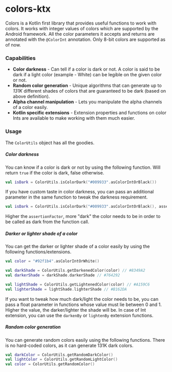 # colors-ktx
Colors is a Kotlin first library that provides useful functions to work with colors. It works with integer values of colors which are supported by the Android framework. All the color parameters it accepts and returns are annotated with the `@ColorInt` annotation. Only 8-bit colors are supported as of now.

### Capabilities
- __Color darkness__ - Can tell if a color is dark or not. A color is said to be dark if a light color (example - White) can be legible on the given color or not.
- __Random color generation__ - Unique algorithms that can generate up to _131K_ different shades of colors that are guaranteed to be dark (based on above definition).
- __Alpha channel manipulation__ - Lets you manipulate the alpha channels of a color easily.  
- __Kotlin specific extensions__ - Extension properties and functions on color Ints are available to make working with them much easier.

### Usage
The `ColorUtils` object has all the goodies.

##### Color darkness
You can know if a color is dark or not by using the following function. Will return `true` if the color is dark, false otherwise.
```kotlin
val isDark = ColorUtils.isColorDark("#009933".asColorIntOrBlack())
```

If you have custom taste in color darkness, you can pass an additional parameter in the same function to tweak the darkness requirement.
```kotlin
val isDark = ColorUtils.isColorDark("#009933".asColorIntOrBlack(), assertionFactor = 0.5)
```
Higher the `assertionFactor`, more "dark" the color needs to be in order to be called as dark from the function call.

##### Darker or lighter shade of a color
You can get the darker or lighter shade of a color easily by using the following functions/extensions.
```kotlin
val color = "#92f1b4".asColorIntOrWhite()

val darkShade = ColorUtils.getDarkenedColor(color) // #8349A2
val darkerShade = darkShade.darkerShade // #764292

val lightShade = ColorUtils.getLightenedColor(color) // #A159C6
val lighterShade = lightShade.lighterShade // #B162DA
```
If you want to tweak how much dark/light the color needs to be, you can pass a float parameter in functions whose value must lie between 0 and 1. Higher the value, the darker/lighter the shade will be.
In case of Int extension, you can use the `darkenBy` or `lightenBy` extension functions.

##### Random color generation
You can generate random colors easily using the following functions. There is no hard-coded colors, as it can generate 131K dark colors.
```kotlin
val darkColor = ColorUtils.getRandomDarkColor()
val lightColor = ColorUtils.getRandomLightColor()
val color = ColorUtils.getRandomColor()
```